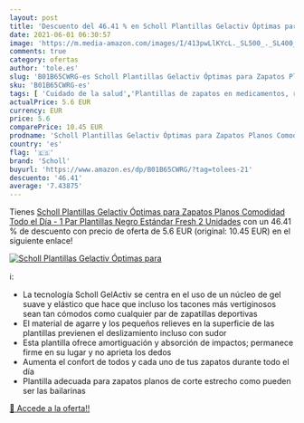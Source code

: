 ```yaml
---
layout: post
title: 'Descuento del 46.41 % en Scholl Plantillas Gelactiv Óptimas para '
date: 2021-06-01 06:30:57
image: 'https://m.media-amazon.com/images/I/413pwLlKYcL._SL500_._SL400_.jpg'
comments: true
category: ofertas
author: 'tole.es'
slug: 'B01B65CWRG-es Scholl Plantillas Gelactiv Óptimas para Zapatos Planos...'
sku: 'B01B65CWRG-es'
tags: [ 'Cuidado de la salud','Plantillas de zapatos en medicamentos, remedios y suplementos dietéticos','Podología en medicamentos, remedios y suplementos dietéticos','Salud y cuidado personal','scholl','zapatos', ]
actualPrice: 5.6 EUR
currency: EUR
price: 5.6
comparePrice: 10.45 EUR
prodname: 'Scholl Plantillas Gelactiv Óptimas para Zapatos Planos Comodidad Todo el Día - 1 Par  Plantillas   Negro  Estándar  Fresh  2 Unidades'
country: 'es'
flag: '🇪🇸'
brand: 'Scholl'
buyurl: 'https://www.amazon.es/dp/B01B65CWRG/?tag=tolees-21'
descuento: '46.41'
average: '7.43875'
---
```


Tienes [Scholl Plantillas Gelactiv Óptimas para Zapatos Planos Comodidad Todo el Día - 1 Par  Plantillas   Negro  Estándar  Fresh  2 Unidades](https://www.amazon.es/dp/B01B65CWRG/?tag=tolees-21) con un 46.41 % de descuento con precio de oferta de 5.6 EUR (original: 10.45 EUR) en el siguiente enlace!

[![Scholl Plantillas Gelactiv Óptimas para ](https://m.media-amazon.com/images/I/413pwLlKYcL._SL500_._SL400_.jpg)](https://www.amazon.es/dp/B01B65CWRG/?tag=tolees-21)

ℹ️:

- La tecnología Scholl GelActiv se centra en el uso de un núcleo de gel suave y elástico que hace que incluso los tacones más vertiginosos sean tan cómodos como cualquier par de zapatillas deportivas
- El material de agarre y los pequeños relieves en la superficie de las plantillas previenen el deslizamiento incluso con sudor
- Esta plantilla ofrece amortiguación y absorción de impactos; permanece firme en su lugar y no aprieta los dedos
- Aumenta el confort de todos y cada uno de tus zapatos durante todo el día
- Plantilla adecuada para zapatos planos de corte estrecho como pueden ser las bailarinas

[🛒 Accede a la oferta!!](https://www.amazon.es/dp/B01B65CWRG/?tag=tolees-21)
